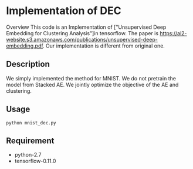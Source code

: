 Implementation of DEC
====

Overview
This code is an Implementation of ["Unsupervised Deep Embedding for Clustering Analysis"]in tensorflow.
The paper is https://ai2-website.s3.amazonaws.com/publications/unsupervised-deep-embedding.pdf. Our implementation is different from original one.

## Description
We simply implemented the method for MNIST. We do not pretrain the model from Stacked AE. We jointly optimize the objective of the AE and clustering.

## Usage
```
python mnist_dec.py
```


## Requirement
* python-2.7
* tensorflow-0.11.0


